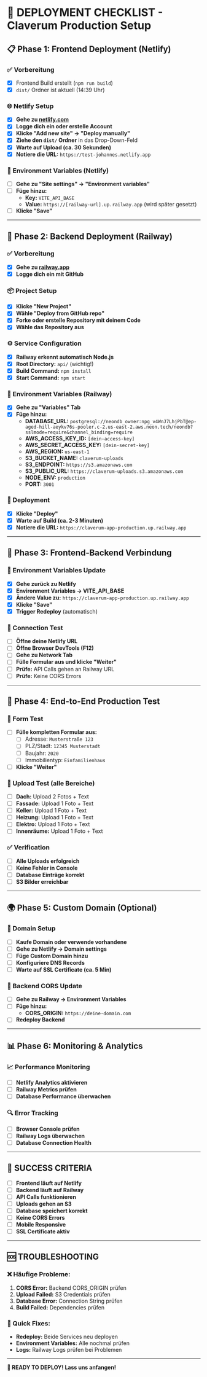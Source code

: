 # 🚀 DEPLOYMENT CHECKLIST - Claverum Production Setup

## 📋 Phase 1: Frontend Deployment (Netlify)
### ✅ Vorbereitung
- [x] Frontend Build erstellt (`npm run build`)
- [x] `dist/` Ordner ist aktuell (14:39 Uhr)

### 🌐 Netlify Setup
- [x] **Gehe zu [netlify.com](https://netlify.com)**
- [x] **Logge dich ein oder erstelle Account**
- [x] **Klicke "Add new site" → "Deploy manually"**
- [x] **Ziehe den `dist/` Ordner** in das Drop-Down-Feld
- [x] **Warte auf Upload (ca. 30 Sekunden)**
- [x] **Notiere die URL:** `https://test-johannes.netlify.app`

### 🔧 Environment Variables (Netlify)
- [ ] **Gehe zu "Site settings" → "Environment variables"**
- [ ] **Füge hinzu:**
  - **Key:** `VITE_API_BASE`
  - **Value:** `https://[railway-url].up.railway.app` (wird später gesetzt)
- [ ] **Klicke "Save"**

---

## 🚂 Phase 2: Backend Deployment (Railway)
### ✅ Vorbereitung
- [x] **Gehe zu [railway.app](https://railway.app)**
- [x] **Logge dich ein mit GitHub**

### 📦 Project Setup
- [x] **Klicke "New Project"**
- [x] **Wähle "Deploy from GitHub repo"**
- [x] **Forke oder erstelle Repository mit deinem Code**
- [x] **Wähle das Repository aus**

### ⚙️ Service Configuration
- [x] **Railway erkennt automatisch Node.js**
- [x] **Root Directory:** `api/` (wichtig!)
- [x] **Build Command:** `npm install`
- [x] **Start Command:** `npm start`

### 🔐 Environment Variables (Railway)
- [x] **Gehe zu "Variables" Tab**
- [x] **Füge hinzu:**
  - **DATABASE_URL:** `postgresql://neondb_owner:npg_v4WnJ7LhjPbT@ep-aged-hill-aeykv76s-pooler.c-2.us-east-2.aws.neon.tech/neondb?sslmode=require&channel_binding=require`
  - **AWS_ACCESS_KEY_ID:** `[dein-access-key]`
  - **AWS_SECRET_ACCESS_KEY:** `[dein-secret-key]`
  - **AWS_REGION:** `us-east-1`
  - **S3_BUCKET_NAME:** `claverum-uploads`
  - **S3_ENDPOINT:** `https://s3.amazonaws.com`
  - **S3_PUBLIC_URL:** `https://claverum-uploads.s3.amazonaws.com`
  - **NODE_ENV:** `production`
  - **PORT:** `3001`

### 🚀 Deployment
- [x] **Klicke "Deploy"**
- [x] **Warte auf Build (ca. 2-3 Minuten)**
- [x] **Notiere die URL:** `https://claverum-app-production.up.railway.app`

---

## 🔗 Phase 3: Frontend-Backend Verbindung
### 🔄 Environment Variables Update
- [x] **Gehe zurück zu Netlify**
- [x] **Environment Variables → VITE_API_BASE**
- [x] **Ändere Value zu:** `https://claverum-app-production.up.railway.app`
- [x] **Klicke "Save"**
- [x] **Trigger Redeploy** (automatisch)

### 🧪 Connection Test
- [ ] **Öffne deine Netlify URL**
- [ ] **Öffne Browser DevTools (F12)**
- [ ] **Gehe zu Network Tab**
- [ ] **Fülle Formular aus und klicke "Weiter"**
- [ ] **Prüfe:** API Calls gehen an Railway URL
- [ ] **Prüfe:** Keine CORS Errors

---

## 🎯 Phase 4: End-to-End Production Test
### 📝 Form Test
- [ ] **Fülle kompletten Formular aus:**
  - [ ] Adresse: `Musterstraße 123`
  - [ ] PLZ/Stadt: `12345 Musterstadt`
  - [ ] Baujahr: `2020`
  - [ ] Immobilientyp: `Einfamilienhaus`
- [ ] **Klicke "Weiter"**

### 📸 Upload Test (alle Bereiche)
- [ ] **Dach:** Upload 2 Fotos + Text
- [ ] **Fassade:** Upload 1 Foto + Text
- [ ] **Keller:** Upload 1 Foto + Text
- [ ] **Heizung:** Upload 1 Foto + Text
- [ ] **Elektro:** Upload 1 Foto + Text
- [ ] **Innenräume:** Upload 1 Foto + Text

### ✅ Verification
- [ ] **Alle Uploads erfolgreich**
- [ ] **Keine Fehler in Console**
- [ ] **Database Einträge korrekt**
- [ ] **S3 Bilder erreichbar**

---

## 🌍 Phase 5: Custom Domain (Optional)
### 🔧 Domain Setup
- [ ] **Kaufe Domain oder verwende vorhandene**
- [ ] **Gehe zu Netlify → Domain settings**
- [ ] **Füge Custom Domain hinzu**
- [ ] **Konfiguriere DNS Records**
- [ ] **Warte auf SSL Certificate (ca. 5 Min)**

### 🔄 Backend CORS Update
- [ ] **Gehe zu Railway → Environment Variables**
- [ ] **Füge hinzu:**
  - **CORS_ORIGIN:** `https://deine-domain.com`
- [ ] **Redeploy Backend**

---

## 📊 Phase 6: Monitoring & Analytics
### 📈 Performance Monitoring
- [ ] **Netlify Analytics aktivieren**
- [ ] **Railway Metrics prüfen**
- [ ] **Database Performance überwachen**

### 🔍 Error Tracking
- [ ] **Browser Console prüfen**
- [ ] **Railway Logs überwachen**
- [ ] **Database Connection Health**

---

## 🎉 SUCCESS CRITERIA
- [ ] **Frontend läuft auf Netlify**
- [ ] **Backend läuft auf Railway**
- [ ] **API Calls funktionieren**
- [ ] **Uploads gehen an S3**
- [ ] **Database speichert korrekt**
- [ ] **Keine CORS Errors**
- [ ] **Mobile Responsive**
- [ ] **SSL Certificate aktiv**

---

## 🆘 TROUBLESHOOTING
### ❌ Häufige Probleme:
1. **CORS Error:** Backend CORS_ORIGIN prüfen
2. **Upload Failed:** S3 Credentials prüfen
3. **Database Error:** Connection String prüfen
4. **Build Failed:** Dependencies prüfen

### 🔧 Quick Fixes:
- **Redeploy:** Beide Services neu deployen
- **Environment Variables:** Alle nochmal prüfen
- **Logs:** Railway Logs prüfen bei Problemen

---

**🚀 READY TO DEPLOY! Lass uns anfangen!**